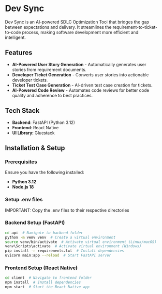 # Dev Sync

Dev Sync is an AI-powered SDLC Optimization Tool that bridges the gap between expectations and delivery. It streamlines the requirement-to-ticket-to-code process, making software development more efficient and intelligent.

## Features
- **AI-Powered User Story Generation** - Automatically generates user stories from requirement documents.
- **Developer Ticket Generation** - Converts user stories into actionable developer tickets.
- **Ticket Test Case Generation** - AI-driven test case creation for tickets.
- **AI-Powered Code Review** - Automates code reviews for better code quality and adherence to best practices.

## Tech Stack
- **Backend**: FastAPI (Python 3.12)
- **Frontend**: React Native
- **UI Library**: Gluestack

## Installation & Setup

### Prerequisites
Ensure you have the following installed:
- **Python 3.12**
- **Node.js 18**

### Setup .env files
IMPORTANT: Copy the .env files to their respective directories

### Backend Setup (FastAPI)
```bash
cd api  # Navigate to backend folder
python -m venv venv  # Create a virtual environment
source venv/bin/activate  # Activate virtual environment (Linux/macOS)
venv\Scripts\activate  # Activate virtual environment (Windows)
pip install -r requirements.txt  # Install dependencies
uvicorn main:app --reload  # Start FastAPI server
```

### Frontend Setup (React Native)
```bash
cd client  # Navigate to frontend folder
npm install  # Install dependencies
npm start  # Start the React Native app
```
